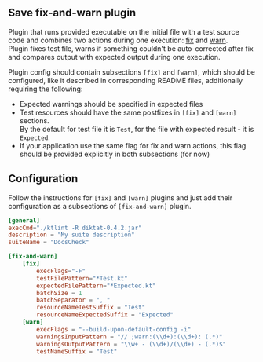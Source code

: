 ## Save fix-and-warn plugin
Plugin that runs provided executable on the initial file with a test source code
and combines two actions during one execution: 
[fix](save-plugins/fix-plugin/README.md) and [warn](save-plugins/warn-plugin/README.md).\
Plugin fixes test file, warns if something couldn't be auto-corrected after fix
and compares output with expected output during one execution.

Plugin config should contain subsections `[fix]` and `[warn]`, which should be configured,
like it described in corresponding README files, additionally requiring the following:

* Expected warnings should be specified in expected files
* Test resources should have the same postfixes in `[fix]` and `[warn]` sections.\
  By the default for test file it is `Test`, for the file with expected result - it is `Expected`.
* If your application use the same flag for fix and warn actions, this flag should be provided explicitly in both subsections (for now)

## Configuration
Follow the instructions for `[fix]` and `[warn]` plugins and just add
their configuration as a subsections of `[fix-and-warn]` plugin.
```toml
[general]
execCmd="./ktlint -R diktat-0.4.2.jar"
description = "My suite description"
suiteName = "DocsCheck"

[fix-and-warn]
    [fix]
        execFlags="-F"
        testFilePattern="*Test.kt"
        expectedFilePattern="*Expected.kt"
        batchSize = 1
        batchSeparator = ", "
        resourceNameTestSuffix = "Test"
        resourceNameExpectedSuffix = "Expected"
    [warn]
        execFlags = "--build-upon-default-config -i"
        warningsInputPattern = "// ;warn:(\\d+):(\\d+): (.*)"
        warningsOutputPattern = "\\w+ - (\\d+)/(\\d+) - (.*)$"
        testNameSuffix = "Test"
```